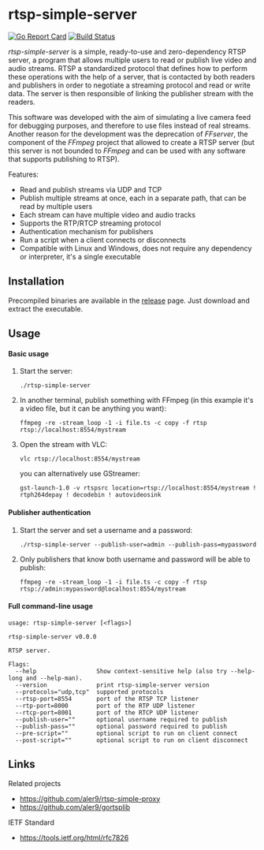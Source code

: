 
# rtsp-simple-server

[![Go Report Card](https://goreportcard.com/badge/github.com/aler9/rtsp-simple-server)](https://goreportcard.com/report/github.com/aler9/rtsp-simple-server)
[![Build Status](https://travis-ci.org/aler9/rtsp-simple-server.svg?branch=master)](https://travis-ci.org/aler9/rtsp-simple-server)

_rtsp-simple-server_ is a simple, ready-to-use and zero-dependency RTSP server, a program that allows multiple users to read or publish live video and audio streams. RTSP a standardized protocol that defines how to perform these operations with the help of a server, that is contacted by both readers and publishers in order to negotiate a streaming protocol and read or write data. The server is then responsible of linking the publisher stream with the readers.

This software was developed with the aim of simulating a live camera feed for debugging purposes, and therefore to use files instead of real streams. Another reason for the development was the deprecation of _FFserver_, the component of the _FFmpeg_ project that allowed to create a RTSP server (but this server is not bounded to _FFmpeg_ and can be used with any software that supports publishing to RTSP).

Features:
* Read and publish streams via UDP and TCP
* Publish multiple streams at once, each in a separate path, that can be read by multiple users
* Each stream can have multiple video and audio tracks
* Supports the RTP/RTCP streaming protocol
* Authentication mechanism for publishers
* Run a script when a client connects or disconnects
* Compatible with Linux and Windows, does not require any dependency or interpreter, it's a single executable

## Installation

Precompiled binaries are available in the [release](https://github.com/aler9/rtsp-simple-server/releases) page. Just download and extract the executable.

## Usage

#### Basic usage

1. Start the server:
   ```
   ./rtsp-simple-server
   ```

2. In another terminal, publish something with FFmpeg (in this example it's a video file, but it can be anything you want):
   ```
   ffmpeg -re -stream_loop -1 -i file.ts -c copy -f rtsp rtsp://localhost:8554/mystream
   ```

3. Open the stream with VLC:
   ```
   vlc rtsp://localhost:8554/mystream
   ```

   you can alternatively use GStreamer:
   ```
   gst-launch-1.0 -v rtspsrc location=rtsp://localhost:8554/mystream ! rtph264depay ! decodebin ! autovideosink
   ```

#### Publisher authentication

1. Start the server and set a username and a password:
   ```
   ./rtsp-simple-server --publish-user=admin --publish-pass=mypassword
   ```

 2. Only publishers that know both username and password will be able to publish:
    ```
    ffmpeg -re -stream_loop -1 -i file.ts -c copy -f rtsp rtsp://admin:mypassword@localhost:8554/mystream
    ```

#### Full command-line usage

```
usage: rtsp-simple-server [<flags>]

rtsp-simple-server v0.0.0

RTSP server.

Flags:
  --help                 Show context-sensitive help (also try --help-long and --help-man).
  --version              print rtsp-simple-server version
  --protocols="udp,tcp"  supported protocols
  --rtsp-port=8554       port of the RTSP TCP listener
  --rtp-port=8000        port of the RTP UDP listener
  --rtcp-port=8001       port of the RTCP UDP listener
  --publish-user=""      optional username required to publish
  --publish-pass=""      optional password required to publish
  --pre-script=""        optional script to run on client connect
  --post-script=""       optional script to run on client disconnect
```

## Links

Related projects
* https://github.com/aler9/rtsp-simple-proxy
* https://github.com/aler9/gortsplib

IETF Standard
* https://tools.ietf.org/html/rfc7826
